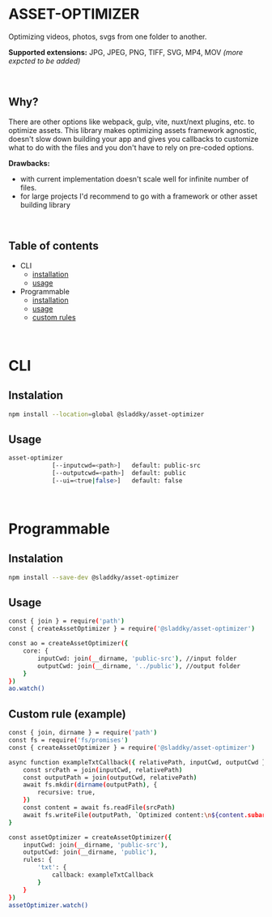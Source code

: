 # ASSET-OPTIMIZER

Optimizing videos, photos, svgs from one folder to another.

**Supported extensions:** JPG, JPEG, PNG, TIFF, SVG, MP4, MOV *(more expcted to be added)*

<br>

## Why?
There are other options like webpack, gulp, vite, nuxt/next plugins, etc. to optimize assets. This library makes optimizing assets framework agnostic, doesn't slow down building your app and gives you callbacks to customize what to do with the files and you don't have to rely on pre-coded options.

**Drawbacks:**
- with current implementation doesn't scale well for infinite number of files.
- for large projects I'd recommend to go with a framework or other asset building library

<br>

## Table of contents
* CLI
  * [installation](#cli-installation)
  * [usage](#cli-usage)
* Programmable
  * [installation](#programmable-installation)
  * [usage](#programmable-usage)
  * [custom rules](#programmable-customrules)


<br>

# CLI
<a name="cli-installation"></a>
## Instalation
```sh
npm install --location=global @sladdky/asset-optimizer
```
<a name="cli-usage"></a>
## Usage
```sh
asset-optimizer
            [--inputcwd=<path>]   default: public-src
            [--outputcwd=<path>]  default: public
            [--ui=<true|false>]   default: false
```

<br>

# Programmable

<a name="programmable-installation"></a>
## Instalation
```sh
npm install --save-dev @sladdky/asset-optimizer
```
<a name="programmable-usage"></a>
## Usage

```sh
const { join } = require('path')
const { createAssetOptimizer } = require('@sladdky/asset-optimizer')

const ao = createAssetOptimizer({
    core: {
        inputCwd: join(__dirname, 'public-src'), //input folder
        outputCwd: join(__dirname, '../public'), //output folder
    }
})
ao.watch()
```
<a name="programmable-customrules"></a>
## Custom rule (example)
```sh
const { join, dirname } = require('path')
const fs = require('fs/promises')
const { createAssetOptimizer } = require('@sladdky/asset-optimizer')

async function exampleTxtCallback({ relativePath, inputCwd, outputCwd }) {
    const srcPath = join(inputCwd, relativePath)
    const outputPath = join(outputCwd, relativePath)
    await fs.mkdir(dirname(outputPath), {
        recursive: true,
    })
    const content = await fs.readFile(srcPath)
    await fs.writeFile(outputPath, `Optimized content:\n${content.subarray(0,10)}`)
}

const assetOptimizer = createAssetOptimizer({
    inputCwd: join(__dirname, 'public-src'),
    outputCwd: join(__dirname, 'public'),
    rules: {
        'txt': {
            callback: exampleTxtCallback
        }
    }
})
assetOptimizer.watch()
```

